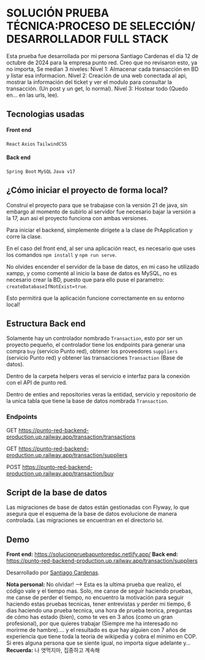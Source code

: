 # SOLUCIÓN PRUEBA TÉCNICA:PROCESO DE SELECCIÓN/ DESARROLLADOR FULL STACK

Esta prueba fue desarrollada por mi persona Santiago Cardenas el día 12 de octubre de 2024 para la empresa punto red. Creo que no revisaron esto, ya no importa, Se median 3 niveles: 
Nivel 1: Almacenar cada transacción en BD y listar esa informacion.
Nivel 2: Creación de una web conectada al api, mostrar la información del ticket y ver el modulo para consultar la transacción. (Un post y un get, lo normal).
Nivel 3: Hostear todo (Quedo en... en las urls, lee).

## Tecnologias usadas

#### Front end
`React` `Axios` `TailwindCSS`

#### Back end
`Spring Boot` `MySQL` `Java v17`

## ¿Cómo iniciar el proyecto de forma local?

Construí el proyecto para que se trabajase con la versión 21 de java, sin embargo al momento de subirlo al servidor fue necesario bajar la versión a la 17, aun asi el proyecto funciona con ambas versiones.

Para iniciar el backend, simplemente dirígete a la clase de PrApplication y corre la clase.

En el caso del front end, al ser una aplicación react, es necesario que uses los comandos `npm install` y `npm run serve`.

No olvides encender el servidor de la base de datos, en mi caso he utilizado xampp, y como comenté al inicio la base de datos es MySQL, no es necesario crear la BD, puesto que para ello puse el parametro: `createDatabaseIfNotExist=true`.

Esto permitirá que la aplicación funcione correctamente en su entorno local!

## Estructura Back end

Solamente hay un controlador nombrado `Transaction`, esto por ser un proyecto pequeño, el controlador tiene los endpoints para generar una compra `buy` (servicio Punto red), obtener los proveedores `suppliers` (servicio Punto red) y obtener las transacciones `Transaction` (Base de datos).

Dentro de la carpeta helpers veras el servicio e interfaz para la conexión con el API de punto red.

Dentro de enties and repositories veras la entidad, servicio y repositorio de la unica tabla que tiene la base de datos nombrada `Transaction`.

### Endpoints

GET https://punto-red-backend-production.up.railway.app/transaction/transactions

GET https://punto-red-backend-production.up.railway.app/transaction/suppliers

POST https://punto-red-backend-production.up.railway.app/transaction/buy

## Script de la base de datos

Las migraciones de base de datos están gestionadas con Flyway, lo que asegura que el esquema de la base de datos evolucione de manera controlada. Las migraciones se encuentran en el directorio `bd`.

## Demo

**Front end:** https://solucionpruebapuntoredsc.netlify.app/
**Back end:** https://punto-red-backend-production.up.railway.app/transaction/suppliers

Desarrollado por <a href="https://santic.netlify.app/">Santiago Cardenas</a>.



**Nota personal:** No olvidar! --> Esta es la ultima prueba que realizo, el código vale y el tiempo mas. Solo, me canse de seguir haciendo pruebas, me canse de perder el tiempo, no encuentro la motivación para seguir haciendo estas pruebas tecnicas, tener entrevistas y perder mi tiempo, 6 dias haciendo una  prueba tecnica, una hora de prueba teorica, preguntas de cómo has estado (bien), como te ves en 3 años (como un gran profesional), por que quieres trabajar (Siempre me ha interesado no morirme de hambre).... y el resultado es que hay alguien con 7 años de experiencia que tiene toda la teoria de wikipedia y cobra el minimo en COP. Si eres alguna persona que se siente igual, no importa sigue adelante y... **Recuerda:** 나 엿먹지마, 집중하고 계속해
